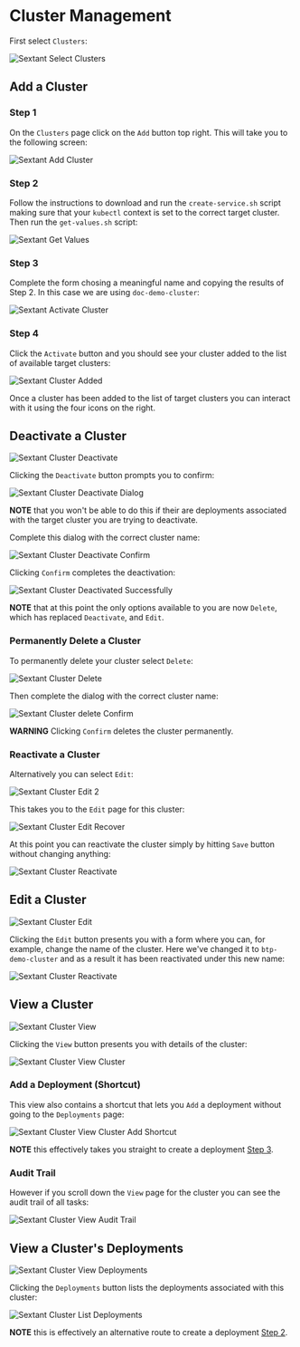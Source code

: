 # Cluster Management

First select `Clusters`:

![Sextant Select Clusters](../images/sextant-select-clusters.png)

## Add a Cluster

### Step 1

On the `Clusters` page click on the `Add` button top right. This will take you
to the following screen:

![Sextant Add Cluster](../images/sextant-clusters-add.png)

### Step 2

Follow the instructions to download and run the `create-service.sh` script
making sure that your `kubectl` context is set to the correct target cluster.
Then run the `get-values.sh` script:

![Sextant Get Values](../images/sextant-clusters-get-values.png)

### Step 3

Complete the form chosing a meaningful name and copying the results of Step 2.
In this case we are using `doc-demo-cluster`:

![Sextant Activate Cluster](../images/sextant-clusters-activate.png)

### Step 4

Click the `Activate` button and you should see your cluster added to the list of
available target clusters:

![Sextant Cluster Added](../images/sextant-clusters-added.png)

Once a cluster has been added to the list of target clusters you can interact
with it using the four icons on the right.

## Deactivate a Cluster

![Sextant Cluster Deactivate](../images/sextant-clusters-deactivate.png)

Clicking the `Deactivate` button prompts you to confirm:

![Sextant Cluster Deactivate Dialog](../images/sextant-clusters-deactivate-dialog.png)

__NOTE__ that you won't be able to do this if their are deployments associated
with the target cluster you are trying to deactivate.

Complete this dialog with the correct cluster name:

![Sextant Cluster Deactivate Confirm](../images/sextant-clusters-deactivate-confirm.png)

Clicking `Confirm` completes the deactivation:

![Sextant Cluster Deactivated Successfully](../images/sextant-clusters-deactivated-successfully.png)

__NOTE__ that at this point the only options available to you are now `Delete`,
which has replaced `Deactivate`, and `Edit`.

### Permanently Delete a Cluster

To permanently delete your cluster select `Delete`:

![Sextant Cluster Delete](../images/sextant-clusters-delete.png)

Then complete the dialog with the correct cluster name:

![Sextant Cluster delete Confirm](../images/sextant-clusters-delete-confirm.png)

__WARNING__ Clicking `Confirm` deletes the cluster permanently.

### Reactivate a Cluster

Alternatively you can select `Edit`:

![Sextant Cluster Edit 2](../images/sextant-clusters-edit-2.png)

This takes you to the `Edit` page for this cluster:

![Sextant Cluster Edit Recover](../images/sextant-clusters-edit-recover.png)

At this point you can reactivate the cluster simply by hitting `Save` button
without changing anything:

![Sextant Cluster Reactivate](../images/sextant-clusters-edit-reactivated.png)

## Edit a Cluster

![Sextant Cluster Edit](../images/sextant-clusters-edit.png)

Clicking the `Edit` button presents you with a form where you can, for example,
change the name of the cluster. Here we've changed it to `btp-demo-cluster` and
as a result it has been reactivated under this new name:

![Sextant Cluster Reactivate](../images/sextant-clusters-edit-reactivated.png)

## View a Cluster

![Sextant Cluster View](../images/sextant-clusters-view.png)

Clicking the `View` button presents you with details of the cluster:

![Sextant Cluster View Cluster](../images/sextant-clusters-view-cluster.png)

### Add a Deployment (Shortcut)

This view also contains a shortcut that lets you `Add` a deployment without
going to the `Deployments` page:

![Sextant Cluster View Cluster Add Shortcut](../images/sextant-clusters-view-cluster-add-shortcut.png)

__NOTE__ this effectively takes you straight to create a deployment
[Step 3](../deployments/management.md#step-3).

### Audit Trail

However if you scroll down the `View` page for the cluster you can see the audit
trail of all tasks:

![Sextant Cluster View Audit Trail](../images/sextant-clusters-view-audit-trail.png)

## View a Cluster's Deployments

![Sextant Cluster View Deployments](../images/sextant-clusters-view-deployments.png)

Clicking the `Deployments` button lists the deployments associated with this
cluster:

![Sextant Cluster List Deployments](../images/sextant-clusters-list-deployments.png)

__NOTE__ this is effectively an alternative route to create a deployment
[Step 2](../deployments/management.md#step-2).
